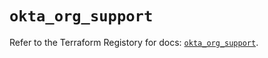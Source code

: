 # `okta_org_support`

Refer to the Terraform Registory for docs: [`okta_org_support`](https://registry.terraform.io/providers/okta/okta/4.6.3/docs/resources/org_support).
